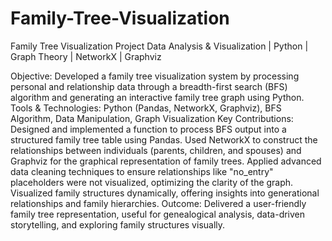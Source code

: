 # Family-Tree-Visualization


Family Tree Visualization Project
Data Analysis & Visualization | Python | Graph Theory | NetworkX | Graphviz

Objective: Developed a family tree visualization system by processing personal and relationship data through a breadth-first search (BFS) algorithm and generating an interactive family tree graph using Python.
Tools & Technologies: Python (Pandas, NetworkX, Graphviz), BFS Algorithm, Data Manipulation, Graph Visualization
Key Contributions:
Designed and implemented a function to process BFS output into a structured family tree table using Pandas.
Used NetworkX to construct the relationships between individuals (parents, children, and spouses) and Graphviz for the graphical representation of family trees.
Applied advanced data cleaning techniques to ensure relationships like "no_entry" placeholders were not visualized, optimizing the clarity of the graph.
Visualized family structures dynamically, offering insights into generational relationships and family hierarchies.
Outcome: Delivered a user-friendly family tree representation, useful for genealogical analysis, data-driven storytelling, and exploring family structures visually.
